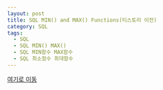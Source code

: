 ```yaml
---
layout: post
title: SQL MIN() and MAX() Functions(티스토리 이전)
category: SQL
tags:
  - SQL
  - SQL MIN() MAX()
  - SQL MIN함수 MAX함수
  - SQL 최소함수 최대함수
---
```




[여기로 이동](https://lifetutorial.tistory.com/25)


